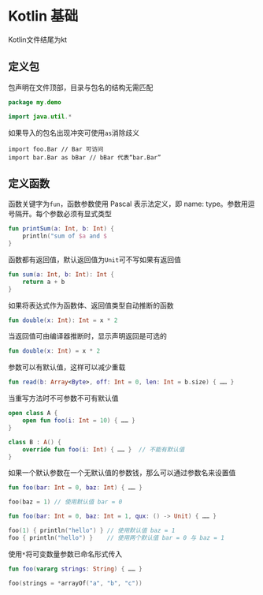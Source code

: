 # Kotlin 基础
Kotlin文件结尾为kt
## 定义包
包声明在文件顶部，目录与包名的结构无需匹配
```kotlin 
package my.demo

import java.util.*
```
如果导入的包名出现冲突可使用`as`消除歧义
```
import foo.Bar // Bar 可访问
import bar.Bar as bBar // bBar 代表“bar.Bar”
```
## 定义函数
函数关键字为`fun`，函数参数使用 Pascal 表示法定义，即 name: type。参数用逗号隔开。每个参数必须有显式类型
```kotlin
fun printSum(a: Int, b: Int) {
    println("sum of $a and $
}
```
函数都有返回值，默认返回值为`Unit`可不写如果有返回值
```kotlin
fun sum(a: Int, b: Int): Int {
    return a + b
}
```
如果将表达式作为函数体、返回值类型自动推断的函数
```kotlin
fun double(x: Int): Int = x * 2
```
当返回值可由编译器推断时，显示声明返回是可选的
```kotlin
fun double(x: Int) = x * 2
```
参数可以有默认值，这样可以减少重载
```kotlin
fun read(b: Array<Byte>, off: Int = 0, len: Int = b.size) { …… }
```
当重写方法时不可参数不可有默认值
```kotlin
open class A {
    open fun foo(i: Int = 10) { …… }
}

class B : A() {
    override fun foo(i: Int) { …… }  // 不能有默认值
}
```
如果一个默认参数在一个无默认值的参数钱，那么可以通过参数名来设置值
```kotlin
fun foo(bar: Int = 0, baz: Int) { …… }

foo(baz = 1) // 使用默认值 bar = 0
```

```kotlin
fun foo(bar: Int = 0, baz: Int = 1, qux: () -> Unit) { …… }

foo(1) { println("hello") } // 使用默认值 baz = 1
foo { println("hello") }    // 使用两个默认值 bar = 0 与 baz = 1
```

使用`*`将可变数量参数已命名形式传入
```kotlin
fun foo(vararg strings: String) { …… }

foo(strings = *arrayOf("a", "b", "c"))
```